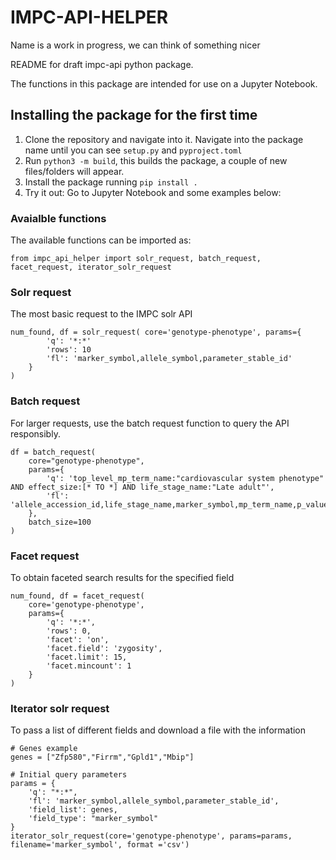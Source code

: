 # IMPC-API-HELPER
Name is a work in progress, we can think of something nicer

README for draft impc-api python package.

The functions in this package are intended for use on a Jupyter Notebook.

## Installing the package for the first time
1. Clone the repository and navigate into it. Navigate into the package name until you can see `setup.py` and `pyproject.toml`
2. Run `python3 -m build`, this builds the package, a couple of new files/folders will appear.
3. Install the package running `pip install .`
4. Try it out: Go to Jupyter Notebook and some examples below:

### Avaialble functions
The available functions can be imported as:

`from impc_api_helper import solr_request, batch_request, facet_request, iterator_solr_request`

### Solr request
The most basic request to the IMPC solr API
```
num_found, df = solr_request( core='genotype-phenotype', params={
        'q': '*:*'
        'rows': 10
        'fl': 'marker_symbol,allele_symbol,parameter_stable_id'
    }
)
```

### Batch request
For larger requests, use the batch request function to query the API responsibly.
```
df = batch_request(
    core="genotype-phenotype",
    params={
        'q': 'top_level_mp_term_name:"cardiovascular system phenotype" AND effect_size:[* TO *] AND life_stage_name:"Late adult"',
        'fl': 'allele_accession_id,life_stage_name,marker_symbol,mp_term_name,p_value,parameter_name,parameter_stable_id,phenotyping_center,statistical_method,top_level_mp_term_name,effect_size'
    },
    batch_size=100
)
```

### Facet request
To obtain faceted search results for the specified field
```
num_found, df = facet_request(
    core='genotype-phenotype',
    params={
        'q': '*:*',
        'rows': 0,
        'facet': 'on',
        'facet.field': 'zygosity',
        'facet.limit': 15,
        'facet.mincount': 1
    }
)
```

### Iterator solr request
To pass a list of different fields and download a file with the information
```
# Genes example
genes = ["Zfp580","Firrm","Gpld1","Mbip"]

# Initial query parameters
params = {
    'q': "*:*",
    'fl': 'marker_symbol,allele_symbol,parameter_stable_id',
    'field_list': genes,
    'field_type': "marker_symbol"
}
iterator_solr_request(core='genotype-phenotype', params=params, filename='marker_symbol', format ='csv')
```
